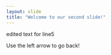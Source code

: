 ```yaml
---
layout: slide
title: "Welcome to our second slide!"
---
```

edited text for line5

Use the left arrow to go back!
